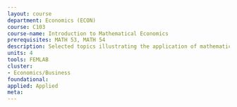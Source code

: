 ```yaml
---
layout: course 
department: Economics (ECON)
course: C103
course-name: Introduction to Mathematical Economics
prerequisites: MATH 53, MATH 54
description: Selected topics illustrating the application of mathematics to economic theory. This course is intended for upper-division students in Mathematics, Statistics, the Physical Sciences, and Engineering, and for economics majors with adequate mathematical preparation. No economic background is required.
units: 4
tools: FEMLAB
cluster:
- Economics/Business
foundational: 
applied: Applied
meta: 
---
```

